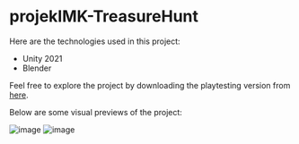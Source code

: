 # projekIMK-TreasureHunt

Here are the technologies used in this project:

- Unity 2021
- Blender

Feel free to explore the project by downloading the playtesting version from [here](https://github.com/ahmadyhs/projekIMK-TreasureHunt/releases/tag/play-test-2).

Below are some visual previews of the project:

![image](documents/videos/mainmenu.gif)
![image](documents/videos/gameplay.gif)
